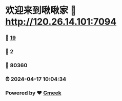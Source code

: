 # 欢迎来到啾啾家 :link: http://120.26.14.101:7094 
### :page_facing_up: [19](http://120.26.14.101:7094/tag.html) 
### :speech_balloon: 2 
### :hibiscus: 80360 
### :alarm_clock: 2024-04-17 10:04:34 
### Powered by :heart: [Gmeek](https://github.com/Meekdai/Gmeek)
